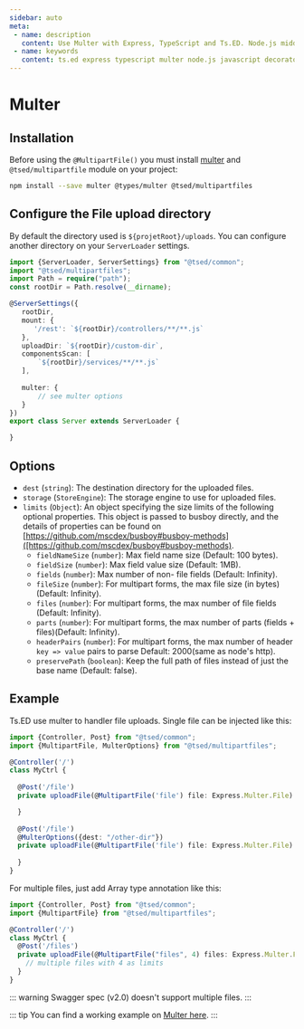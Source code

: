 ```yaml
---
sidebar: auto
meta:
 - name: description
   content: Use Multer with Express, TypeScript and Ts.ED. Node.js middleware for handling `multipart/form-data`.
 - name: keywords
   content: ts.ed express typescript multer node.js javascript decorators
---
```

# Multer
## Installation

Before using the `@MultipartFile()` you must install [multer](https://github.com/expressjs/multer) and `@tsed/multipartfile` module on your project:

```bash
npm install --save multer @types/multer @tsed/multipartfiles
```

## Configure the File upload directory

By default the directory used is `${projetRoot}/uploads`. You can configure another directory on your `ServerLoader` settings.

```typescript
import {ServerLoader, ServerSettings} from "@tsed/common";
import "@tsed/multipartfiles";
import Path = require("path");
const rootDir = Path.resolve(__dirname);

@ServerSettings({
   rootDir,
   mount: {
      '/rest': `${rootDir}/controllers/**/**.js`
   },
   uploadDir: `${rootDir}/custom-dir`,
   componentsScan: [
       `${rootDir}/services/**/**.js`
   ],
   
   multer: {
       // see multer options
   }
})
export class Server extends ServerLoader {

}
```

## Options

- `dest` (`string`): The destination directory for the uploaded files.
- `storage` (`StoreEngine`): The storage engine to use for uploaded files.
- `limits` (`Object`): An object specifying the size limits of the following optional properties. This object is passed to busboy directly, and the details of properties can be found on [https://github.com/mscdex/busboy#busboy-methods]([https://github.com/mscdex/busboy#busboy-methods).
  - `fieldNameSize` (`number`): Max field name size (Default: 100 bytes).
  - `fieldSize` (`number`): Max field value size (Default: 1MB).
  - `fields` (`number`): Max number of non- file fields (Default: Infinity).
  - `fileSize` (`number`): For multipart forms, the max file size (in bytes)(Default: Infinity).
  - `files` (`number`): For multipart forms, the max number of file fields (Default: Infinity).
  - `parts` (`number`): For multipart forms, the max number of parts (fields + files)(Default: Infinity).
  - `headerPairs` (`number`): For multipart forms, the max number of header `key => value` pairs to parse Default: 2000(same as node's http).
  - `preservePath` (`boolean`): Keep the full path of files instead of just the base name (Default: false).


## Example 

Ts.ED use multer to handler file uploads. Single file can be injected like this:

```typescript
import {Controller, Post} from "@tsed/common";
import {MultipartFile, MulterOptions} from "@tsed/multipartfiles";

@Controller('/')
class MyCtrl {
    
  @Post('/file')
  private uploadFile(@MultipartFile('file') file: Express.Multer.File) {

  }
     
  @Post('/file')
  @MulterOptions({dest: "/other-dir"})
  private uploadFile(@MultipartFile('file') file: Express.Multer.File) {
         
  }
}
```

For multiple files, just add Array type annotation like this:
```typescript
import {Controller, Post} from "@tsed/common";
import {MultipartFile} from "@tsed/multipartfiles";

@Controller('/')
class MyCtrl {
  @Post('/files')
  private uploadFile(@MultipartFile("files", 4) files: Express.Multer.File[]) {
    // multiple files with 4 as limits
  }
}
```
::: warning
Swagger spec (v2.0) doesn't support multiple files.
:::

::: tip
You can find a working example on [Multer here](https://github.com/TypedProject/tsed-example-multer).
:::
